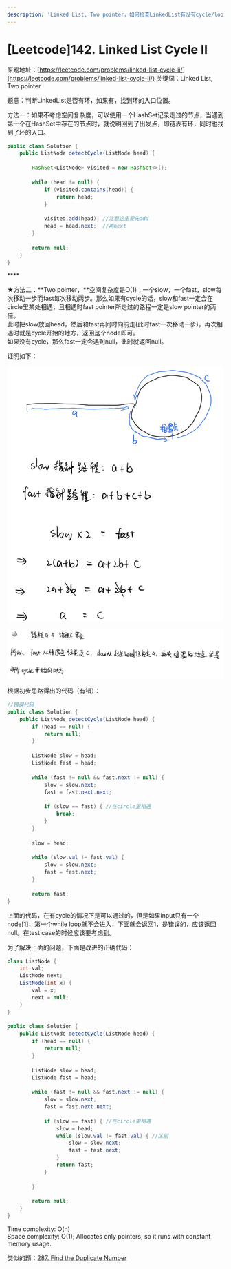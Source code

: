 ```yaml
---
description: 'Linked List, Two pointer，如何检查LinkedList有没有cycle/loop'
---
```


# \[Leetcode\]142. Linked List Cycle II

原题地址：[https://leetcode.com/problems/linked-list-cycle-ii/](https://leetcode.com/problems/linked-list-cycle-ii/) 关键词：Linked List, Two pointer

题意：判断LinkedList是否有环，如果有，找到环的入口位置。



方法一：如果不考虑空间复杂度，可以使用一个HashSet记录走过的节点，当遇到第一个在HashSet中存在的节点时，就说明回到了出发点，即链表有环，同时也找到了环的入口。

```java
public class Solution {
    public ListNode detectCycle(ListNode head) {
        
        HashSet<ListNode> visited = new HashSet<>();
        
        while (head != null) {     
            if (visited.contains(head)) {
                return head;  
            }             
                        
            visited.add(head); //注意这里要先add
            head = head.next;  //再next 
        }
        
        return null;
    }
}
```

\*\*\*\*

★方法二：**Two pointer，**空间复杂度是O\(1\)；一个slow，一个fast，slow每次移动一步而fast每次移动两步。那么如果有cycle的话，slow和fast一定会在circle里某处相遇，且相遇时fast pointer所走过的路程一定是slow pointer的两倍。  
此时把slow放回head，然后和fast再同时向前走\(此时fast一次移动一步\)，再次相遇时就是cycle开始的地方，返回这个node即可。  
如果没有cycle，那么fast一定会遇到null，此时就返回null。

证明如下：

![](.gitbook/assets/img_6044.jpg)

![](.gitbook/assets/img_6047.jpg)



根据初步思路得出的代码（有错）：

```java
//错误代码
public class Solution {
    public ListNode detectCycle(ListNode head) {
        if (head == null) {
            return null;
        }
        
        ListNode slow = head;
        ListNode fast = head;
        
        while (fast != null && fast.next != null) {
            slow = slow.next;
            fast = fast.next.next;
            
            if (slow == fast) { //在circle里相遇
                break;
            }
        }
        
        slow = head;
        
        while (slow.val != fast.val) {
            slow = slow.next;
            fast = fast.next;
        }
        
        return fast;
}
```

上面的代码，在有cycle的情况下是可以通过的，但是如果input只有一个node\[1\]，第一个while loop就不会进入，下面就会返回1，是错误的，应该返回null。在test case的时候应该要考虑到。

为了解决上面的问题，下面是改进的正确代码：

```java
class ListNode {
    int val;
    ListNode next;
    ListNode(int x) {
        val = x;
        next = null;
    }
}

public class Solution {
    public ListNode detectCycle(ListNode head) {
        if (head == null) {
            return null;
        }
        
        ListNode slow = head;
        ListNode fast = head;
        
        while (fast != null && fast.next != null) {
            slow = slow.next;
            fast = fast.next.next;
            
            if (slow == fast) { //在circle里相遇
                slow = head;
                while (slow.val != fast.val) { //区别
                    slow = slow.next;
                    fast = fast.next;
                }             
                return fast;
            }
            
        }    
        
        return null;
    }
}
```

Time complexity: O\(n\)  
Space complexity: O\(1\); Allocates only pointers, so it runs with constant memory usage.



类似的题：[287. Find the Duplicate Number](https://bhnigw.gitbook.io/leetcode/untitled)



